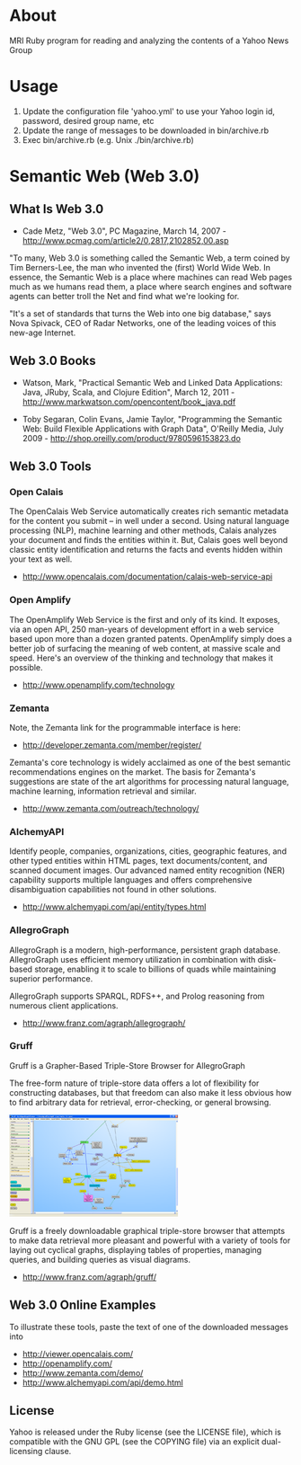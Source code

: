 # About
MRI Ruby program for reading and analyzing the contents of a Yahoo News Group

# Usage
1. Update the configuration file 'yahoo.yml' to use your Yahoo login id, password, desired group name, etc
2. Update the range of messages to be downloaded in bin/archive.rb
3. Exec bin/archive.rb (e.g. Unix ./bin/archive.rb)

# Semantic Web (Web 3.0)
## What Is Web 3.0
* Cade Metz, "Web 3.0", PC Magazine, March 14, 2007 - http://www.pcmag.com/article2/0,2817,2102852,00.asp

"To many, Web 3.0 is something called the Semantic Web, a term coined by Tim Berners-Lee,
the man who invented the (first) World Wide Web.  In essence, the Semantic Web is a place
where machines can read Web pages much as we humans read them, a place where search engines
and software agents can better troll the Net and find what we're looking for.

"It's a set of standards that turns the Web into one big database," says Nova Spivack,
CEO of Radar Networks, one of the leading voices of this new-age Internet.

## Web 3.0 Books

* Watson, Mark, "Practical Semantic Web and Linked Data Applications: Java, JRuby, Scala,
and Clojure Edition", March 12, 2011 - http://www.markwatson.com/opencontent/book_java.pdf

* Toby Segaran, Colin Evans, Jamie Taylor, "Programming the Semantic Web: Build Flexible Applications
with Graph Data", O'Reilly Media, July 2009 - http://shop.oreilly.com/product/9780596153823.do

## Web 3.0 Tools
### Open Calais
The OpenCalais Web Service automatically creates rich semantic metadata for the content you
submit – in well under a second. Using natural language processing (NLP), machine
learning and other methods, Calais analyzes your document and finds the entities within it.
But, Calais goes well beyond classic entity identification and returns the facts and events
hidden within your text as well.

* http://www.opencalais.com/documentation/calais-web-service-api

### Open Amplify
The OpenAmplify Web Service is the first and only of its kind. It exposes, via an open API, 250
man-years of development effort in a web service based upon more than a dozen granted patents.
OpenAmplify simply does a better job of surfacing the meaning of web content, at massive scale
and speed. Here's an overview of the thinking and technology that makes it possible.

* http://www.openamplify.com/technology

### Zemanta
Note, the Zemanta link for the programmable interface is here:

* http://developer.zemanta.com/member/register/

Zemanta's core technology is widely acclaimed as one of the best semantic recommendations
engines on the market.  The basis for Zemanta's suggestions are state of the art algorithms
for processing natural language, machine learning, information retrieval and similar.

* http://www.zemanta.com/outreach/technology/

### AlchemyAPI
Identify people, companies, organizations, cities, geographic features, and other typed 
entities within HTML pages, text documents/content, and scanned document images. 
Our advanced named entity recognition (NER) capability supports multiple languages and 
offers comprehensive disambiguation capabilities not found in other solutions.

* http://www.alchemyapi.com/api/entity/types.html

### AllegroGraph
AllegroGraph is a modern, high-performance, persistent graph database. AllegroGraph uses
efficient memory utilization in combination with disk-based storage, enabling it to scale
to billions of quads while maintaining superior performance.

AllegroGraph supports SPARQL, RDFS++, and Prolog reasoning from numerous client applications.

* http://www.franz.com/agraph/allegrograph/

### Gruff
Gruff is a Grapher-Based Triple-Store Browser for AllegroGraph

The free-form nature of triple-store data offers a lot of flexibility for constructing
databases, but that freedom can also make it less obvious how to find arbitrary data for
retrieval, error-checking, or general browsing.

![Gruff Graph Example](images/rdfa2_small.png)

Gruff is a freely downloadable graphical triple-store browser that attempts to make
data retrieval more pleasant and powerful with a variety of tools for laying out cyclical
graphs, displaying tables of properties, managing queries, and building queries as
visual diagrams.

* http://www.franz.com/agraph/gruff/

## Web 3.0 Online Examples
To illustrate these tools, paste the text of one of the downloaded messages into 
 
* http://viewer.opencalais.com/
* http://openamplify.com/
* http://www.zemanta.com/demo/
* http://www.alchemyapi.com/api/demo.html

## License
Yahoo is released under the Ruby license (see the LICENSE file), which is compatible with the
GNU GPL (see the COPYING file) via an explicit dual-licensing clause.
